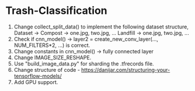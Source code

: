 # Trash-Classification

1. Change collect_split_data() to implement the following dataset structure,
    Dataset -> Compost -> one.jpg, two.jpg, ...
               Landfill -> one.jpg, two.jpg, ...
2. Check if cnn_model() -> layer2 = create_new_conv_layer(..., NUM_FILTERS*2, ...) is correct.
3. Change constants in cnn_model() -> fully connected layer
4. Change IMAGE_SIZE_RESHAPE.
5. Use "build_image_data.py" for sharding the .tfrecords file.
6. Change structure of code - https://danijar.com/structuring-your-tensorflow-models/
7. Add GPU support.
